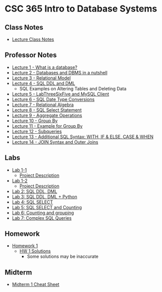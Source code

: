# CSC 365 Intro to Database Systems

## Class Notes
- [Lecture Class Notes](./notes/lecture_notes.pdf)

## Professor Notes

- [Lecture 1 - What is a database?](./prof-notes/a-What-is-a-database.pdf)
- [Lecture 2 - Databases and DBMS in a nutshell](./prof-notes/b-Databases-DBMS.pdf)
- [Lecture 3 - Relational Model](./prof-notes/c-RelationalDataModel.pdf)
- [Lecture 4 - SQL DDL and DML](./prof-notes/d-SQLDDLDML.pdf)
    - SQL Examples on Altering Tables and Deleting Data
- [Lecture 5 - LabThreeSixFive and MySQL Client](./prof-notes/e-LabThreeSixFiveMySQL.pdf)
- [Lecture 6 - SQL Date Type Conversions](./prof-notes/f-SQLDateType.pdf)
- [Lecture 7 - Relational Algebra](./prof-notes/g-RelationalAlgebra.pdf)
- [Lecture 8 - SQL Select Statement](./prof-notes/h-SQLStatement.pdf)
- [Lecture 9 - Aggregate Operations](./prof-notes/i-SQLStatement2.pdf)
- [Lecture 10 - Group By](./prof-notes/j-GroupBy.pdf)
- [Lecture 11 - Example for Group By](./prof-notes/k-ExGroupBy.pdf)
- [Lecture 12 - Subqueries](./prof-notes/l-NestedQueries.pdf)
- [Lecture 13 - Additional SQL Syntax: WITH, IF & ELSE, CASE & 
    WHEN](./prof-notes/m-AdditionalSQLSyntax.pdf)
- [Lecture 14 - JOIN Syntax and Outer Joins](./prof-notes/n-JoinOuterJoin.pdf)

## Labs

- [Lab 1-1](./labs/lab1/Lab1-1.ipynb)
    - [Project Description](./labs/lab1/lab1-1.pdf)
- [Lab 1-2](./labs/lab1/Lab1-2.ipynb)
    - [Project Description](./labs/lab1/lab1-2.pdf)
- [Lab 2: SQL DDL, DML](./labs/lab2/lab2.pdf)
- [Lab 3: SQL DDL, DML + Python](./labs/lab3/lab3.pdf)
- [Lab 4: SQL SELECT](./labs/lab4/lab4.pdf)
- [Lab 5: SQL SELECT and Counting](./labs/lab5/lab5.pdf)
- [Lab 6: Counting and grouping](./labs/lab6/lab6.pdf)
- [Lab 7: Complex SQL Queries](./labs/lab7/lab7.pdf)

## Homework
- [Homework 1](./homework/hw1/hw1.pdf)
    - [HW 1 Solutions](./homework/hw1/hw1_soln.pdf)
        - Some solutions may be inaccurate

## Midterm
- [Midterm 1 Cheat Sheet](./midterm/midterm1/midterm1_cheat.pdf)